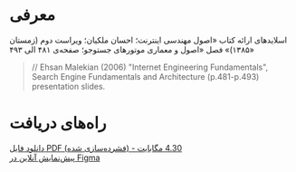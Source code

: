 # معرفی
اسلایدهای ارائه کتاب «اصول مهندسی اینترنت؛ احسان ملکیان؛ ویراست دوم (زمستان ۱۳۸۵)» فصل «اصول و معماری موتورهای جستوجو؛ صفحه‌ی ۴۸۱ الی ۴۹۳»
> // Ehsan Malekian (2006) "Internet Engineering Fundamentals", Search Engine Fundamentals and Architecture (p.481-p.493) presentation slides.

# راه‌های دریافت
[دانلود فایل PDF (فشرده‌سازی شده) - 4.30 مگابایت](https://github.com/mohammadjr7/search-engines-presentation/raw/main/Search%20Engine%20Fundamentals%20and%20Architecture%20(p.481-p.493)%20presentation%20slides%20-%20Final-min.pdf "Download PDF 4.30 MB()")
<br />
[پیش‌نمایش آنلاین در Figma](https://www.figma.com/file/3ixymlmS9EfFpLSNF9LdA2/%F0%9F%92%BF-Network-Engineering---Search-Engine?type=design&node-id=0%3A1&t=ESCW9fwKkhp8CC3d-1 "Figma")

